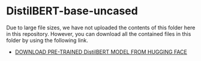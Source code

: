 # DistilBERT-base-uncased

Due to large file sizes, we have not uploaded the contents of this folder here in this repository. However, you can download all the contained files in this folder by using the following link.

- [DOWNLOAD PRE-TRAINED DistilBERT MODEL FROM HUGGING FACE](https://huggingface.co/distilbert-base-uncased)
